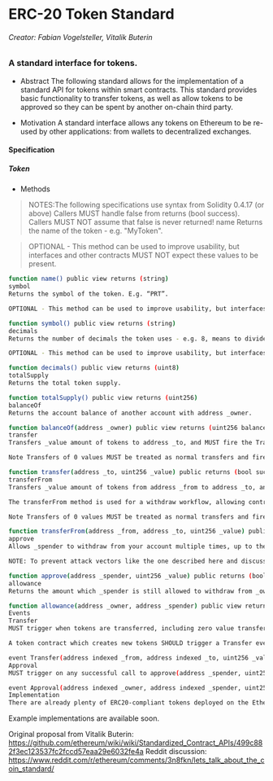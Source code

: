# ERC-20 Token Standard 
###### Creator:	Fabian Vogelsteller, Vitalik Buterin

### A standard interface for tokens.

- Abstract
The following standard allows for the implementation of a standard API for tokens within smart contracts. This standard provides basic functionality to transfer tokens, as well as allow tokens to be approved so they can be spent by another on-chain third party.

- Motivation
A standard interface allows any tokens on Ethereum to be re-used by other applications: from wallets to decentralized exchanges.

#### Specification
##### Token
- Methods
> NOTES:The following specifications use syntax from Solidity 0.4.17 (or above)
Callers MUST handle false from returns (bool success). Callers MUST NOT assume that false is never returned!
name
Returns the name of the token - e.g. "MyToken".

> OPTIONAL - This method can be used to improve usability, but interfaces and other contracts MUST NOT expect these values to be present.

```sh
function name() public view returns (string)
symbol
Returns the symbol of the token. E.g. “PRT”. 

OPTIONAL - This method can be used to improve usability, but interfaces and other contracts MUST NOT expect these values to be present.
```
```sh
function symbol() public view returns (string)
decimals
Returns the number of decimals the token uses - e.g. 8, means to divide the token amount by 100000000 to get its user representation.

OPTIONAL - This method can be used to improve usability, but interfaces and other contracts MUST NOT expect these values to be present.
```
```sh
function decimals() public view returns (uint8)
totalSupply
Returns the total token supply.
```
```sh
function totalSupply() public view returns (uint256)
balanceOf
Returns the account balance of another account with address _owner.
```
```sh
function balanceOf(address _owner) public view returns (uint256 balance)
transfer
Transfers _value amount of tokens to address _to, and MUST fire the Transfer event. The function SHOULD throw if the message caller’s account balance does not have enough tokens to spend.

Note Transfers of 0 values MUST be treated as normal transfers and fire the Transfer event.
```
```sh
function transfer(address _to, uint256 _value) public returns (bool success)
transferFrom
Transfers _value amount of tokens from address _from to address _to, and MUST fire the Transfer event.

The transferFrom method is used for a withdraw workflow, allowing contracts to transfer tokens on your behalf. This can be used for example to allow a contract to transfer tokens on your behalf and/or to charge fees in sub-currencies. The function SHOULD throw unless the _from account has deliberately authorized the sender of the message via some mechanism.

Note Transfers of 0 values MUST be treated as normal transfers and fire the Transfer event.
```
```sh
function transferFrom(address _from, address _to, uint256 _value) public returns (bool success)
approve
Allows _spender to withdraw from your account multiple times, up to the _value amount. If this function is called again it overwrites the current allowance with _value.

NOTE: To prevent attack vectors like the one described here and discussed here, clients SHOULD make sure to create user interfaces in such a way that they set the allowance first to 0 before setting it to another value for the same spender. THOUGH The contract itself shouldn’t enforce it, to allow backwards compatibility with contracts deployed before
```
```sh
function approve(address _spender, uint256 _value) public returns (bool success)
allowance
Returns the amount which _spender is still allowed to withdraw from _owner.
```
```sh
function allowance(address _owner, address _spender) public view returns (uint256 remaining)
Events
Transfer
MUST trigger when tokens are transferred, including zero value transfers.
```
```sh
A token contract which creates new tokens SHOULD trigger a Transfer event with the _from address set to 0x0 when tokens are created.

event Transfer(address indexed _from, address indexed _to, uint256 _value)
Approval
MUST trigger on any successful call to approve(address _spender, uint256 _value).
```
```sh
event Approval(address indexed _owner, address indexed _spender, uint256 _value)
Implementation
There are already plenty of ERC20-compliant tokens deployed on the Ethereum network. Different implementations have been written by various teams that have different trade-offs: from gas saving to improved security.
```
Example implementations are available soon.

Original proposal from Vitalik Buterin: https://github.com/ethereum/wiki/wiki/Standardized_Contract_APIs/499c882f3ec123537fc2fccd57eaa29e6032fe4a
Reddit discussion: https://www.reddit.com/r/ethereum/comments/3n8fkn/lets_talk_about_the_coin_standard/
